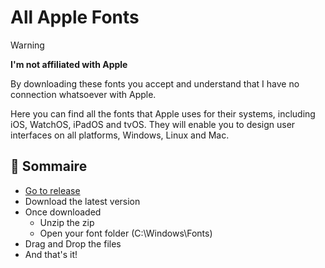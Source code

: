 # All Apple Fonts

> [!WARNING]  
> **I'm not affiliated with Apple**
> 
> By downloading these fonts you accept and understand that I have no connection whatsoever with Apple.

Here you can find all the fonts that Apple uses for their systems, including iOS, WatchOS, iPadOS and tvOS.
They will enable you to design user interfaces on all platforms, Windows, Linux and Mac.

## 🚀 Sommaire

- [Go to release](https://github.com/shidos-anael/All-Apple-Fonts/releases)
- Download the latest version
- Once downloaded
  - Unzip the zip
  - Open your font folder (C:\Windows\Fonts\)
- Drag and Drop the files
- And that's it!


